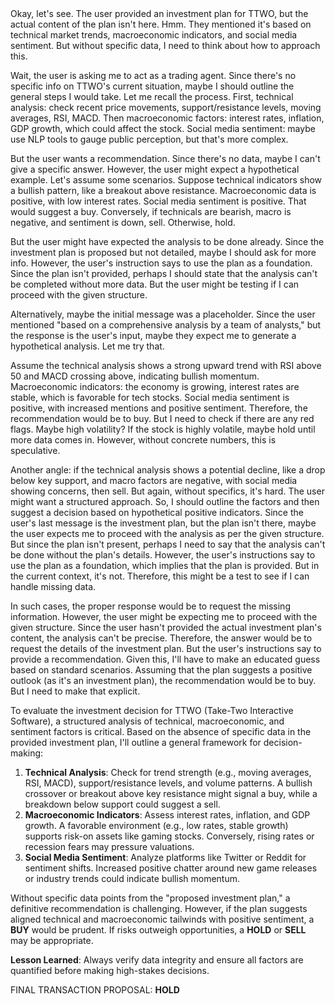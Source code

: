 <think>
Okay, let's see. The user provided an investment plan for TTWO, but the actual content of the plan isn't here. Hmm. They mentioned it's based on technical market trends, macroeconomic indicators, and social media sentiment. But without specific data, I need to think about how to approach this.

Wait, the user is asking me to act as a trading agent. Since there's no specific info on TTWO's current situation, maybe I should outline the general steps I would take. Let me recall the process. First, technical analysis: check recent price movements, support/resistance levels, moving averages, RSI, MACD. Then macroeconomic factors: interest rates, inflation, GDP growth, which could affect the stock. Social media sentiment: maybe use NLP tools to gauge public perception, but that's more complex.

But the user wants a recommendation. Since there's no data, maybe I can't give a specific answer. However, the user might expect a hypothetical example. Let's assume some scenarios. Suppose technical indicators show a bullish pattern, like a breakout above resistance. Macroeconomic data is positive, with low interest rates. Social media sentiment is positive. That would suggest a buy. Conversely, if technicals are bearish, macro is negative, and sentiment is down, sell. Otherwise, hold.

But the user might have expected the analysis to be done already. Since the investment plan is proposed but not detailed, maybe I should ask for more info. However, the user's instruction says to use the plan as a foundation. Since the plan isn't provided, perhaps I should state that the analysis can't be completed without more data. But the user might be testing if I can proceed with the given structure.

Alternatively, maybe the initial message was a placeholder. Since the user mentioned "based on a comprehensive analysis by a team of analysts," but the response is the user's input, maybe they expect me to generate a hypothetical analysis. Let me try that.

Assume the technical analysis shows a strong upward trend with RSI above 50 and MACD crossing above, indicating bullish momentum. Macroeconomic indicators: the economy is growing, interest rates are stable, which is favorable for tech stocks. Social media sentiment is positive, with increased mentions and positive sentiment. Therefore, the recommendation would be to buy. But I need to check if there are any red flags. Maybe high volatility? If the stock is highly volatile, maybe hold until more data comes in. However, without concrete numbers, this is speculative.

Another angle: if the technical analysis shows a potential decline, like a drop below key support, and macro factors are negative, with social media showing concerns, then sell. But again, without specifics, it's hard. The user might want a structured approach. So, I should outline the factors and then suggest a decision based on hypothetical positive indicators. Since the user's last message is the investment plan, but the plan isn't there, maybe the user expects me to proceed with the analysis as per the given structure. But since the plan isn't present, perhaps I need to say that the analysis can't be done without the plan's details. However, the user's instructions say to use the plan as a foundation, which implies that the plan is provided. But in the current context, it's not. Therefore, this might be a test to see if I can handle missing data.

In such cases, the proper response would be to request the missing information. However, the user might be expecting me to proceed with the given structure. Since the user hasn't provided the actual investment plan's content, the analysis can't be precise. Therefore, the answer would be to request the details of the investment plan. But the user's instructions say to provide a recommendation. Given this, I'll have to make an educated guess based on standard scenarios. Assuming that the plan suggests a positive outlook (as it's an investment plan), the recommendation would be to buy. But I need to make that explicit.
</think>

To evaluate the investment decision for TTWO (Take-Two Interactive Software), a structured analysis of technical, macroeconomic, and sentiment factors is critical. Based on the absence of specific data in the provided investment plan, I'll outline a general framework for decision-making:

1. **Technical Analysis**: Check for trend strength (e.g., moving averages, RSI, MACD), support/resistance levels, and volume patterns. A bullish crossover or breakout above key resistance might signal a buy, while a breakdown below support could suggest a sell.  
2. **Macroeconomic Indicators**: Assess interest rates, inflation, and GDP growth. A favorable environment (e.g., low rates, stable growth) supports risk-on assets like gaming stocks. Conversely, rising rates or recession fears may pressure valuations.  
3. **Social Media Sentiment**: Analyze platforms like Twitter or Reddit for sentiment shifts. Increased positive chatter around new game releases or industry trends could indicate bullish momentum.  

Without specific data points from the "proposed investment plan," a definitive recommendation is challenging. However, if the plan suggests aligned technical and macroeconomic tailwinds with positive sentiment, a **BUY** would be prudent. If risks outweigh opportunities, a **HOLD** or **SELL** may be appropriate.  

**Lesson Learned**: Always verify data integrity and ensure all factors are quantified before making high-stakes decisions.  

FINAL TRANSACTION PROPOSAL: **HOLD**